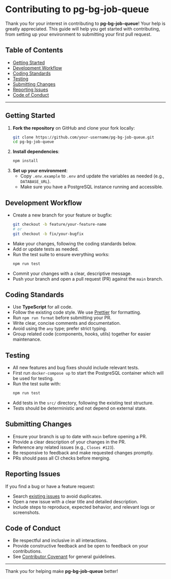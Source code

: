 # Contributing to pg-bg-job-queue

Thank you for your interest in contributing to **pg-bg-job-queue**! Your help is greatly appreciated. This guide will help you get started with contributing, from setting up your environment to submitting your first pull request.

## Table of Contents

- [Getting Started](#getting-started)
- [Development Workflow](#development-workflow)
- [Coding Standards](#coding-standards)
- [Testing](#testing)
- [Submitting Changes](#submitting-changes)
- [Reporting Issues](#reporting-issues)
- [Code of Conduct](#code-of-conduct)

---

## Getting Started

1. **Fork the repository** on GitHub and clone your fork locally:
   ```bash
   git clone https://github.com/your-username/pg-bg-job-queue.git
   cd pg-bg-job-queue
   ```
2. **Install dependencies**:
   ```bash
   npm install
   ```
3. **Set up your environment**:
   - Copy `.env.example` to `.env` and update the variables as needed (e.g., `DATABASE_URL`).
   - Make sure you have a PostgreSQL instance running and accessible.

## Development Workflow

- Create a new branch for your feature or bugfix:
  ```bash
  git checkout -b feature/your-feature-name
  # or
  git checkout -b fix/your-bugfix
  ```
- Make your changes, following the coding standards below.
- Add or update tests as needed.
- Run the test suite to ensure everything works:
  ```bash
  npm run test
  ```
- Commit your changes with a clear, descriptive message.
- Push your branch and open a pull request (PR) against the `main` branch.

## Coding Standards

- Use **TypeScript** for all code.
- Follow the existing code style. We use [Prettier](https://prettier.io/) for formatting.
- Run `npm run format` before submitting your PR.
- Write clear, concise comments and documentation.
- Avoid using the `any` type; prefer strict typing.
- Group related code (components, hooks, utils) together for easier maintenance.

## Testing

- All new features and bug fixes should include relevant tests.
- First run `docker-compose up` to start the PostgreSQL container which will be used for testing.
- Run the test suite with:
  ```bash
  npm run test
  ```
- Add tests in the `src/` directory, following the existing test structure.
- Tests should be deterministic and not depend on external state.

## Submitting Changes

- Ensure your branch is up to date with `main` before opening a PR.
- Provide a clear description of your changes in the PR.
- Reference any related issues (e.g., `Closes #123`).
- Be responsive to feedback and make requested changes promptly.
- PRs should pass all CI checks before merging.

## Reporting Issues

If you find a bug or have a feature request:

- Search [existing issues](https://github.com/your-username/pg-bg-job-queue/issues) to avoid duplicates.
- Open a new issue with a clear title and detailed description.
- Include steps to reproduce, expected behavior, and relevant logs or screenshots.

## Code of Conduct

- Be respectful and inclusive in all interactions.
- Provide constructive feedback and be open to feedback on your contributions.
- See [Contributor Covenant](https://www.contributor-covenant.org/) for general guidelines.

---

Thank you for helping make **pg-bg-job-queue** better!
